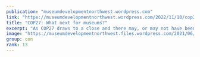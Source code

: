 ```yaml
---
publication: "museumdevelopmentnorthwest.wordpress.com"
link: "https://museumdevelopmentnorthwest.wordpress.com/2022/11/18/cop27-what-next-for-museums/"
title: "COP27: What next for museums?"
excerpt: "As COP27 draws to a close and there may, or may not have been, sufficient agreement between the leaders of countries to take the necessary action required, today’s blog post brings together informa…"
image: "https://museumdevelopmentnorthwest.files.wordpress.com/2021/06/cropped-logo-for-blogtwitter.jpg?w=200"
group: con
rank: 13
---
```

